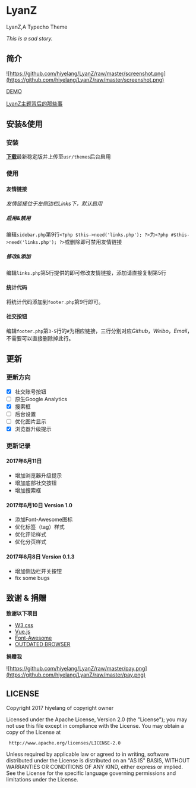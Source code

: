 # LyanZ
LyanZ,A Typecho Theme

*This is a sad story.*

## 简介

![https://github.com/hiyelang/LyanZ/raw/master/screenshot.png](https://github.com/hiyelang/LyanZ/raw/master/screenshot.png)



[DEMO](https://www.sstype.com/)

[LyanZ主题背后的那些事](https://www.sstype.com/read/356.html)

## 安装&使用

### 安装

[**下载**](https://github.com/hiyelang/LyanZ/releases)最新稳定版并上传至`usr/themes`后台启用

### 使用

#### 友情链接

*友情链接位于左侧边栏Links下，默认启用*

##### 启用&禁用

编辑`sidebar.php`第9行`<?php $this->need('links.php'); ?>`为`<?php #$this->need('links.php'); ?>`或删除即可禁用友情链接

##### 修改&添加

编辑`links.php`第5行提供的即可修改友情链接，添加请直接复制第5行

#### 统计代码

将统计代码添加到`footer.php`第9行即可。

#### 社交按钮

编辑`footer.php`第`3-5`行的`#`为相应链接，三行分别对应*Github*，*Weibo*，*Email*，不需要可以直接删除掉此行。

## 更新

### 更新方向

- [x] 社交账号按钮
- [ ] 原生Google Analytics
- [x] 搜索框
- [ ] 后台设置
- [ ] 优化图片显示
- [x] 浏览器升级提示

### 更新记录

#### 2017年6月11日

- 增加浏览器升级提示
- 增加底部社交按钮
- 增加搜索框

#### 2017年6月10日 Version 1.0

- 添加Font-Awesome图标
- 优化标签（tag）样式
- 优化评论样式
- 优化分页样式

#### 2017年6月8日 Version 0.1.3

- 增加侧边栏开关按钮
- fix some bugs

## 致谢 & 捐赠

**致谢以下项目**

- [W3.css](https://www.w3schools.com/w3css/default.asp)
- [Vue.js](https://github.com/vuejs/vue)
- [Font-Awesome](https://github.com/FortAwesome/Font-Awesome)
- [OUTDATED BROWSER](https://github.com/burocratik/outdated-browser)

**捐赠我**

![https://github.com/hiyelang/LyanZ/raw/master/pay.png](https://github.com/hiyelang/LyanZ/raw/master/pay.png)

## LICENSE

   Copyright 2017 hiyelang of copyright owner

   Licensed under the Apache License, Version 2.0 (the "License");
   you may not use this file except in compliance with the License.
   You may obtain a copy of the License at

     http://www.apache.org/licenses/LICENSE-2.0

   Unless required by applicable law or agreed to in writing, software
   distributed under the License is distributed on an "AS IS" BASIS,
   WITHOUT WARRANTIES OR CONDITIONS OF ANY KIND, either express or implied.
   See the License for the specific language governing permissions and
   limitations under the License.